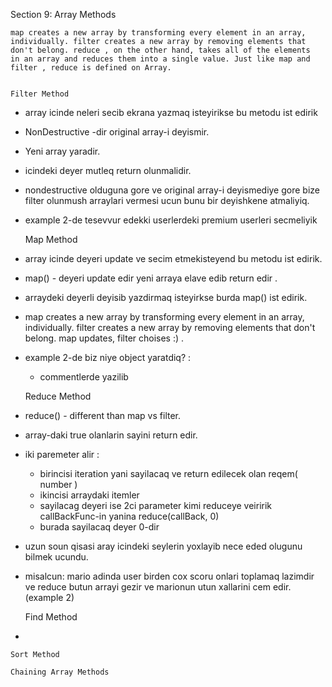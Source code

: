 Section 9: Array Methods

    map creates a new array by transforming every element in an array, 
    individually. filter creates a new array by removing elements that 
    don't belong. reduce , on the other hand, takes all of the elements 
    in an array and reduces them into a single value. Just like map and 
    filter , reduce is defined on Array.


    Filter Method

* array icinde neleri secib ekrana yazmaq isteyirikse bu metodu ist edirik
* NonDestructive -dir original array-i deyismir.
* Yeni array yaradir.
* icindeki deyer mutleq return olunmalidir.
* nondestructive olduguna gore ve original array-i deyismediye gore bize filter
olunmush arraylari vermesi ucun bunu bir deyishkene atmaliyiq.
  
* example 2-de tesevvur edekki userlerdeki premium userleri secmeliyik


    Map Method

* array icinde deyeri update ve secim etmekisteyend bu metodu ist edirik.
* map() - deyeri update edir yeni arraya elave edib return edir .
* arraydeki deyerli deyisib yazdirmaq isteyirkse burda map() ist edirik.

* map creates a new array by transforming every element in an array,
  individually. filter creates a new array by removing elements that
  don't belong. map updates, filter choises :) .
  
* example 2-de biz niye object yaratdiq? :
    * commentlerde yazilib

    
    Reduce Method

* reduce() - different than map vs filter.
* array-daki true olanlarin sayini return edir.
* iki paremeter alir :
    * birincisi iteration yani sayilacaq ve return edilecek olan reqem( number )
    * ikincisi arraydaki itemler
    * sayilacag deyeri ise 2ci parameter kimi reduceye veiririk callBackFunc-in
    yanina reduce(callBack, 0)
    * burada sayilacaq deyer 0-dir  

* uzun soun qisasi aray icindeki seylerin yoxlayib nece eded olugunu bilmek ucundu.

* misalcun:  mario adinda user birden cox scoru onlari toplamaq lazimdir
   ve reduce butun arrayi gezir ve marionun utun xallarini cem edir. (example 2)

    
    Find Method

* 

    
    Sort Method
    
    Chaining Array Methods
